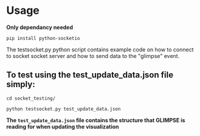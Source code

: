 # Usage
**Only dependancy needed**
```
pip install python-socketio
```

The testsocket.py python script contains example code on how to connect to socket socket server
and how to send data to the "glimpse" event.

## To test using the test_update_data.json file simply:

```
cd socket_testing/

python testsocket.py test_update_data.json 
```

**The `test_update_data.json` file contains the structure that GLIMPSE is reading for when updating the visualization**